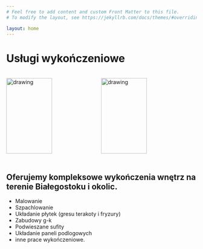 ```yaml
---
# Feel free to add content and custom Front Matter to this file.
# To modify the layout, see https://jekyllrb.com/docs/themes/#overriding-theme-defaults

layout: home
---
```


# Usługi wykończeniowe

<br>
<img src="http://bnn-news.com/wp-content/gallery/castle-of-light/lnb_2013_janvaris006.jpg" alt="drawing" width="49%" height="200px" />
<img src="https://st3.depositphotos.com/11911276/18418/v/600/depositphotos_184188304-stock-video-finishing-works-at-renovated-apartment.jpg" alt="drawing" width="49%" height="200px" />
<br><br>

## Oferujemy **kompleksowe wykończenia wnętrz** na terenie Białegostoku i okolic.

- Malowanie
- Szpachlowanie
- Układanie płytek (gresu terakoty i fryzury)
- Zabudowy g-k
- Podwieszane sufity
- Układanie paneli podlogowych
- inne prace wykończeniowe.